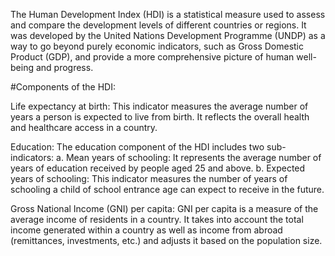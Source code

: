 
The Human Development Index (HDI) is a statistical measure used to assess and compare the development levels of different countries or regions. It was developed by the United Nations Development Programme (UNDP) as a way to go beyond purely economic indicators, such as Gross Domestic Product (GDP), and provide a more comprehensive picture of human well-being and progress.

#Components of the HDI:

Life expectancy at birth: This indicator measures the average number of years a person is expected to live from birth. It reflects the overall health and healthcare access in a country.

Education: The education component of the HDI includes two sub-indicators:
a. Mean years of schooling: It represents the average number of years of education received by people aged 25 and above.
b. Expected years of schooling: This indicator measures the number of years of schooling a child of school entrance age can expect to receive in the future.

Gross National Income (GNI) per capita: GNI per capita is a measure of the average income of residents in a country. It takes into account the total income generated within a country as well as income from abroad (remittances, investments, etc.) and adjusts it based on the population size.
